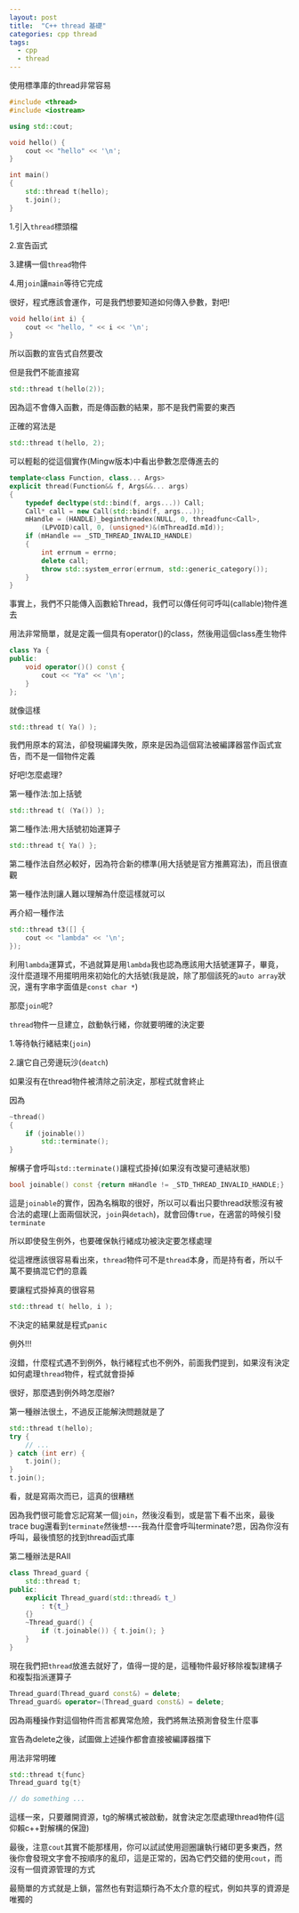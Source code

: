 ```yaml
---
layout: post
title:  "C++ thread 基礎"
categories: cpp thread
tags:
  - cpp
  - thread
---
```


使用標準庫的thread非常容易

```c++
#include <thread>
#include <iostream>

using std::cout;

void hello() {
    cout << "hello" << '\n';
}

int main()
{
    std::thread t(hello);
    t.join();
}
```

1.引入`thread`標頭檔

2.宣告函式

3.建構一個`thread`物件

4.用`join`讓`main`等待它完成

很好，程式應該會運作，可是我們想要知道如何傳入參數，對吧!

```c++
void hello(int i) {
    cout << "hello, " << i << '\n';
}
```

所以函數的宣告式自然要改

但是我們不能直接寫

```c++
std::thread t(hello(2));
```

因為這不會傳入函數，而是傳函數的結果，那不是我們需要的東西

正確的寫法是

```c++
std::thread t(hello, 2);
```

可以輕鬆的從這個實作(Mingw版本)中看出參數怎麼傳進去的

```c++
template<class Function, class... Args>
explicit thread(Function&& f, Args&&... args)
{
    typedef decltype(std::bind(f, args...)) Call;
    Call* call = new Call(std::bind(f, args...));
    mHandle = (HANDLE)_beginthreadex(NULL, 0, threadfunc<Call>,
        (LPVOID)call, 0, (unsigned*)&(mThreadId.mId));
    if (mHandle == _STD_THREAD_INVALID_HANDLE)
    {
        int errnum = errno;
        delete call;
        throw std::system_error(errnum, std::generic_category());
    }
}
```

事實上，我們不只能傳入函數給Thread，我們可以傳任何可呼叫(callable)物件進去

用法非常簡單，就是定義一個具有operator()的class，然後用這個class產生物件

```c++
class Ya {
public:
    void operator()() const {
        cout << "Ya" << '\n';
    }
};
```

就像這樣

```c++
std::thread t( Ya() );
```

我們用原本的寫法，卻發現編譯失敗，原來是因為這個寫法被編譯器當作函式宣告，而不是一個物件定義

好吧!怎麼處理?

第一種作法:加上括號

```c++
std::thread t( (Ya()) );
```

第二種作法:用大括號初始運算子

```c++
std::thread t{ Ya() };
```

第二種作法自然必較好，因為符合新的標準(用大括號是官方推薦寫法)，而且很直觀

第一種作法則讓人難以理解為什麼這樣就可以

再介紹一種作法

```c++
std::thread t3([] {
    cout << "lambda" << '\n';
});
```

利用`lambda`運算式，不過就算是用`lambda`我也認為應該用大括號運算子，畢竟，沒什麼道理不用擺明用來初始化的大括號(我是說，除了那個該死的`auto array`狀況，還有字串字面值是`const char *`)

那麼`join`呢?

`thread`物件一旦建立，啟動執行緒，你就要明確的決定要

1.等待執行緒結束(`join`)

2.讓它自己旁邊玩沙(`deatch`)

如果沒有在thread物件被清除之前決定，那程式就會終止

因為

```c++
~thread()
{
    if (joinable())
        std::terminate();
}
```

解構子會呼叫`std::terminate()`讓程式掛掉(如果沒有改變可連結狀態)


```c++
bool joinable() const {return mHandle != _STD_THREAD_INVALID_HANDLE;}
```

這是`joinable`的實作，因為名稱取的很好，所以可以看出只要thread狀態沒有被合法的處理(上面兩個狀況，`join`與`detach`)，就會回傳`true`，在適當的時候引發`terminate`

所以即使發生例外，也要確保執行緒成功被決定要怎樣處理

從這裡應該很容易看出來，`thread`物件可不是`thread`本身，而是持有者，所以千萬不要搞混它們的意義

要讓程式掛掉真的很容易

```c++
std::thread t( hello, i );
```

不決定的結果就是程式`panic`

例外!!!

沒錯，什麼程式遇不到例外，執行緒程式也不例外，前面我們提到，如果沒有決定如何處理`thread`物件，程式就會掛掉

很好，那麼遇到例外時怎麼辦?

第一種辦法很土，不過反正能解決問題就是了

```c++
std::thread t(hello);
try {
    // ...
} catch (int err) {
    t.join();
}
t.join();
```

看，就是寫兩次而已，這真的很糟糕

因為我們很可能會忘記寫某一個`join`，然後沒看到，或是當下看不出來，最後trace bug還看到`terminate`然後想----我為什麼會呼叫terminate?恩，因為你沒有呼叫，最後憤怒的找到thread函式庫

第二種辦法是RAII

```c++
class Thread_guard {
    std::thread t;
public:
    explicit Thread_guard(std::thread& t_)
        : t{t_}
    {}
    ~Thread_guard() {
        if (t.joinable()) { t.join(); }
    }
}
```

現在我們把`thread`放進去就好了，值得一提的是，這種物件最好移除複製建構子和複製指派運算子

```c++
Thread_guard(Thread_guard const&) = delete;
Thread_guard& operator=(Thread_guard const&) = delete;
```

因為兩種操作對這個物件而言都異常危險，我們將無法預測會發生什麼事

宣告為delete之後，試圖做上述操作都會直接被編譯器擋下

用法非常明確

```c++
std::thread t{func}
Thread_guard tg{t}

// do something ...
```

這樣一來，只要離開資源，tg的解構式被啟動，就會決定怎麼處理thread物件(這仰賴c++對解構的保證)

最後，注意`cout`其實不能那樣用，你可以試試使用迴圈讓執行緒印更多東西，然後你會發現文字會不按順序的亂印，這是正常的，因為它們交錯的使用`cout`，而沒有一個資源管理的方式

最簡單的方式就是上鎖，當然也有對這類行為不太介意的程式，例如共享的資源是唯獨的